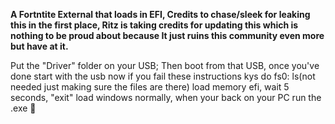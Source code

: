 **A Fortntite External that loads in EFI, Credits to chase/sleek for leaking this in the first place, Ritz is taking credits for updating this which is nothing to be proud about because It just ruins this community even more but have at it.**


Put the "Driver" folder on your USB; Then boot from that USB, once you've done start with the usb now if you fail these instructions kys do fs0: ls(not needed just making sure the files are there) load memory efi, wait 5 seconds, "exit" load windows normally, when your back on your PC run the .exe 🐒

